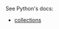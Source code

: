 See Python's docs:

  - [collections](https://docs.python.org/3.6/library/collections.html#collections.counter)
